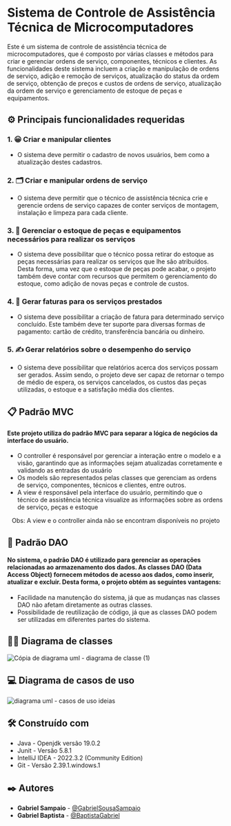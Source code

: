 # Sistema de Controle de Assistência Técnica de Microcomputadores

Este é um sistema de controle de assistência técnica de microcomputadores, que é composto por várias classes e métodos para criar e gerenciar ordens de serviço, componentes, técnicos e clientes.
As funcionalidades deste sistema incluem a criação e manipulação de ordens de serviço, adição e remoção de serviços, atualização do status da ordem de serviço, obtenção de preços e custos de ordens de serviço, atualização da ordem de serviço e gerenciamento de estoque de peças e equipamentos.

## ⚙️ Principais funcionalidades requeridas

### 1. 😀 Criar e manipular clientes 
- O sistema deve permitir o cadastro de novos usuários, bem como a atualização destes cadastros. 
### 2. 🗂️ Criar e manipular ordens de serviço
- O sistema deve permitir que o técnico de assistência técnica crie e gerencie ordens de serviço  capazes de conter serviços de montagem, instalação e limpeza para cada cliente.
### 3. 🧩 Gerenciar o estoque de peças e equipamentos necessários para realizar os serviços
-  O sistema deve possibilitar que o técnico possa retirar do estoque as peças necessárias para realizar os serviços que lhe são atribuídos. Desta forma, uma vez que o estoque de peças pode acabar, o projeto também deve contar com recursos que permitem o gerenciamento do estoque, como adição de novas peças e controle de custos.
### 4. 🧾 Gerar faturas para os serviços prestados
- O sistema deve possibilitar a criação de fatura para determinado serviço concluído. Este também deve ter suporte para diversas formas de pagamento: cartão de crédito, transferência bancária ou dinheiro.
### 5. ✍️ Gerar relatórios sobre o desempenho do serviço
- O sistema deve possibilitar que relatórios acerca dos serviços possam ser gerados. Assim sendo, o projeto deve ser capaz de retornar o tempo de médio de espera, os serviços cancelados, os custos das peças utilizadas, o estoque e a satisfação média dos clientes.

## 📋 Padrão MVC

#### Este projeto utiliza do padrão MVC para separar a lógica de negócios da interface do usuário.
* O controller é responsável por gerenciar a interação entre o modelo e a visão, garantindo que as informações sejam atualizadas corretamente e validando as entradas do usuário
* Os models são representados pelas classes que gerenciam as ordens de serviço, componentes, técnicos e clientes, entre outros.
* A view é responsável pela interface do usuário, permitindo que o técnico de assistência técnica visualize as informações sobre as ordens de serviço, peças e estoque

<p align = center>Obs: A view e o controller ainda não se encontram disponíveis no projeto<p/>

## 📁 Padrão DAO

#### No sistema, o padrão DAO é utilizado para gerenciar as operações relacionadas ao armazenamento dos dados. As classes DAO (Data Access Object) fornecem métodos de acesso aos dados, como inserir, atualizar e excluir. Desta forma, o projeto obtém as seguintes vantagens:

* Facilidade na manutenção do sistema, já que as mudanças nas classes DAO não afetam diretamente as outras classes.
* Possibilidade de reutilização de código, já que as classes DAO podem ser utilizadas em diferentes partes do sistema.

## 🧑‍💻 Diagrama de classes

![Cópia de diagrama uml - diagrama de classe (1)](https://user-images.githubusercontent.com/91295529/232632043-a3248066-879c-44ba-bac0-26b31e54af58.jpeg)

## 💻 Diagrama de casos de uso

![diagrama uml - casos de uso ideias](https://user-images.githubusercontent.com/91295529/232383345-f6e70d26-4c92-4661-bf11-eafe54ae5cf3.jpeg)

## 🛠️ Construído com

* Java - Openjdk versão 19.0.2
* Junit - Versão 5.8.1
* IntelliJ IDEA - 2022.3.2 (Community Edition)
* Git - Versão 2.39.1.windows.1

## ✒️ Autores

* **Gabriel Sampaio** - [@GabrielSousaSampaio](https://github.com/GabrielSousaSampaio)
* **Gabriel Baptista** - [@BaptistaGabriel](https://github.com/BaptistaGabriel)
